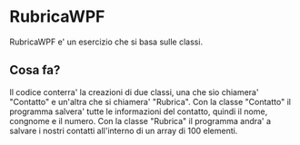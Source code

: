 # RubricaWPF

RubricaWPF e' un esercizio che si basa sulle classi.

## Cosa fa?

Il codice conterra' la creazioni di due classi, una che sio chiamera' "Contatto" e un'altra che si chiamera' "Rubrica".
Con la classe "Contatto" il programma salvera' tutte le informazioni del contatto, quindi il nome, congnome e il numero.
Con la classe "Rubrica" il programma andra' a  salvare i nostri contatti all'interno di un array di 100 elementi. 

